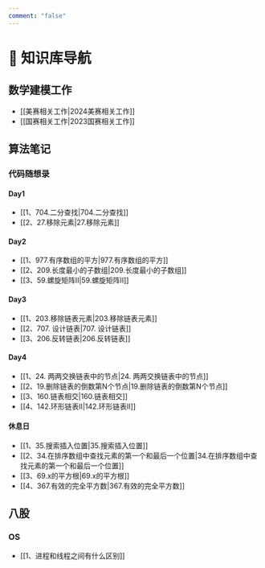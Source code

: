 ```yaml
---
comment: "false"
---
```

# 📒 知识库导航

## 数学建模工作

- [[美赛相关工作|2024美赛相关工作]]
- [[国赛相关工作|2023国赛相关工作]]

## 算法笔记
### 代码随想录
#### Day1
- [[1、704.二分查找|704.二分查找]]
- [[2、27.移除元素|27.移除元素]]
#### Day2
- [[1、977.有序数组的平方|977.有序数组的平方]]
- [[2、209.长度最小的子数组|209.长度最小的子数组]]
- [[3、59.螺旋矩阵II|59.螺旋矩阵II]]
#### Day3
- [[1、203.移除链表元素|203.移除链表元素]]
- [[2、707. 设计链表|707. 设计链表]]
- [[3、206.反转链表|206.反转链表]]

#### Day4
- [[1、24. 两两交换链表中的节点|24. 两两交换链表中的节点]]
- [[2、19.删除链表的倒数第N个节点|19.删除链表的倒数第N个节点]]
- [[3、160.链表相交|160.链表相交]]
- [[4、142.环形链表II|142.环形链表II]]

#### 休息日
- [[1、35.搜索插入位置|35.搜索插入位置]]
- [[2、34.在排序数组中查找元素的第一个和最后一个位置|34.在排序数组中查找元素的第一个和最后一个位置]]
- [[3、69.x的平方根|69.x的平方根]]
- [[4、367.有效的完全平方数|367.有效的完全平方数]]


## 八股

### OS
- [[1、进程和线程之间有什么区别]]

